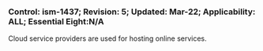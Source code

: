 ### Control: ism-1437; Revision: 5; Updated: Mar-22; Applicability: ALL; Essential Eight:N/A
<p>Cloud service providers are used for hosting online services.</p>